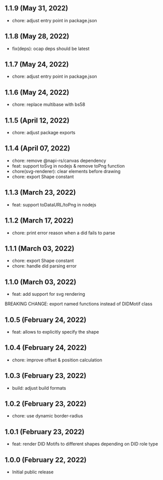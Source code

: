 ## 1.1.9 (May 31, 2022)

- chore: adjust entry point in package.json

## 1.1.8 (May 28, 2022)

- fix(deps): ocap deps should be latest

## 1.1.7 (May 24, 2022)

- chore: adjust entry point in package.json

## 1.1.6 (May 24, 2022)

- chore: replace multibase with bs58

## 1.1.5 (April 12, 2022)

- chore: adjust package exports

## 1.1.4 (April 07, 2022)

- chore: remove @napi-rs/canvas dependency
- feat: support toSvg in nodejs & remove toPng function
- chore(svg-renderer): clear elements before drawing
- chore: export Shape constant

## 1.1.3 (March 23, 2022)

- feat: support toDataURL/toPng in nodejs

## 1.1.2 (March 17, 2022)

- chore: print error reason when a did fails to parse

## 1.1.1 (March 03, 2022)

- chore: export Shape constant
- chore: handle did parsing error

## 1.1.0 (March 03, 2022)

- feat: add support for svg rendering  

BREAKING CHANGE: export named functions instead of DIDMotif class

## 1.0.5 (February 24, 2022)

- feat: allows to explicitly specify the shape

## 1.0.4 (February 24, 2022)

- chore: improve offset & position calculation

## 1.0.3 (February 23, 2022)

- build: adjust build formats

## 1.0.2 (February 23, 2022)

- chore: use dynamic border-radius

## 1.0.1 (February 23, 2022)

- feat: render DID Motifs to different shapes depending on DID role type

## 1.0.0 (February 22, 2022)

- Initial public release
